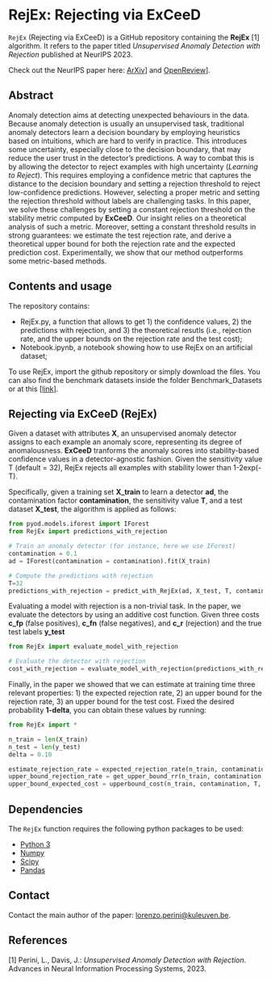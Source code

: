 # RejEx: Rejecting via ExCeeD

`RejEx` (Rejecting via ExCeeD) is a GitHub repository containing the **RejEx** [1] algorithm.
It refers to the paper titled *Unsupervised Anomaly Detection with Rejection* published at NeurIPS 2023.

Check out the NeurIPS paper here: [ArXiv](https://arxiv.org/pdf/2305.13189.pdf)] and [OpenReview](https://openreview.net/pdf?id=WK8LQzzHwW)].

## Abstract

Anomaly detection aims at detecting unexpected behaviours in the data. Because anomaly detection is usually an unsupervised task, traditional anomaly detectors learn a decision boundary by employing heuristics based on intuitions, which are hard to verify in practice. This introduces some uncertainty, especially close to the decision boundary, that may reduce the user trust in the detector’s predictions. A way to combat this is by allowing the detector to reject examples with high uncertainty (*Learning to Reject*). This requires employing a confidence metric that captures the distance to the decision boundary and setting a rejection threshold to reject low-confidence predictions. However, selecting a proper metric and setting the rejection threshold without labels are challenging tasks. In this paper, we solve these challenges by setting a constant rejection threshold on the stability metric computed by **ExCeeD**. Our insight relies on a theoretical analysis of such a metric. Moreover, setting a constant threshold results in strong guarantees: we estimate the test rejection rate, and derive a theoretical upper bound for both the rejection rate and the expected prediction cost. Experimentally, we show that our method outperforms some metric-based methods.

## Contents and usage

The repository contains:
- RejEx.py, a function that allows to get 1) the confidence values, 2) the predictions with rejection, and 3) the theoretical resutls (i.e., rejection rate, and the upper bounds on the rejection rate and the test cost);
- Notebook.ipynb, a notebook showing how to use RejEx on an artificial dataset;

To use RejEx, import the github repository or simply download the files. You can also find the benchmark datasets inside the folder Benchmark_Datasets or at this [[link](https://www.dbs.ifi.lmu.de/research/outlier-evaluation/DAMI/)].


## Rejecting via ExCeeD (RejEx)

Given a dataset with attributes **X**, an unsupervised anomaly detector assigns to each example an anomaly score, representing its degree of anomalousness. **ExCeeD** tranforms the anomaly scores into stability-based confidence values in a detector-agnostic fashion. Given the sensitivity value T (default = 32), RejEx rejects all examples with stability lower than 1-2exp(-T).

Specifically, given a training set **X_train** to learn a detector **ad**, the contamination factor **contamination**, the sensitivity value **T**, and a test dataset **X_test**, the algorithm is applied as follows:

```python
from pyod.models.iforest import IForest
from RejEx import predictions_with_rejection

# Train an anomaly detector (for instance, here we use IForest)
contamination = 0.1
ad = IForest(contamination = contamination).fit(X_train)

# Compute the predictions with rejection
T=32
predictions_with_rejection = predict_with_RejEx(ad, X_test, T, contamination)
```

Evaluating a model with rejection is a non-trivial task. In the paper, we evaluate the detectors by using an additive cost function. Given three costs **c_fp** (false positives), **c_fn** (false negatives), and **c_r** (rejection) and the true test labels **y_test**

```python
from RejEx import evaluate_model_with_rejection

# Evaluate the detector with rejection
cost_with_rejection = evaluate_model_with_rejection(predictions_with_rejection, y_test, c_fp, c_fn, c_r)
```

Finally, in the paper we showed that we can estimate at training time three relevant properties: 1) the expected rejection rate, 2) an upper bound for the rejection rate, 3) an upper bound for the test cost. Fixed the desired probability **1-delta**, you can obtain these values by running:

```python
from RejEx import *

n_train = len(X_train)
n_test = len(y_test)
delta = 0.10

estimate_rejection_rate = expected_rejection_rate(n_train, contamination, T)
upper_bound_rejection_rate = get_upper_bound_rr(n_train, contamination, T, delta)
upper_bound_expected_cost = upperbound_cost(n_train, contamination, T, c_fp, c_fn, c_r)
```

## Dependencies

The `RejEx` function requires the following python packages to be used:
- [Python 3](http://www.python.org)
- [Numpy](http://www.numpy.org)
- [Scipy](http://www.scipy.org)
- [Pandas](https://pandas.pydata.org/)


## Contact

Contact the main author of the paper: [lorenzo.perini@kuleuven.be](mailto:lorenzo.perini@kuleuven.be).


## References

[1] Perini, L., Davis, J.: *Unsupervised Anomaly Detection with Rejection*. Advances in Neural Information Processing Systems, 2023.
